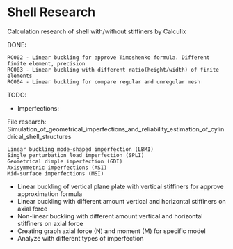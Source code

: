# Shell Research

Calculation research of shell with/without stiffiners by Calculix

DONE: 

	RC002 - Linear buckling for approve Timoshenko formula. Different finite element, precision
    RC003 - Linear buckling with different ratio(height/width) of finite elements 
	RC004 - Linear buckling for compare regular and unregular mesh

TODO:

  * Imperfections:

File research: Simulation_of_geometrical_imperfections_and_reliability_estimation_of_cylindrical_shell_structures

	Linear buckling mode-shaped imperfection (LBMI)
	Single perturbation load imperfection (SPLI)
	Geometrical dimple imperfection (GDI)
	Axisymmetric imperfections (ASI)
	Mid-surface imperfections (MSI)
 
  * Linear buckling of vertical plane plate with vertical stiffiners for approve approximation formula
  * Linear buckling with different amount vertical and horizontal stiffiners on axial force
  * Non-linear buckling with different amount vertical and horizontal stiffiners on axial force
  * Creating graph axial force (N) and moment (M) for specific model
  * Analyze with different types of imperfection
